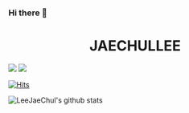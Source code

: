 ### Hi there 👋 

<h1 align="center" font-weight: 800>JAECHULLEE</h1>

<img src="https://img.shields.io/badge/React-61DAFB?style=flat-square&logo=React&logoColor=white"/></a>
<img src="https://img.shields.io/badge/Python-3766AB?style=flat-square&logo=Python&logoColor=white"/></a>


[![Hits](https://hits.seeyoufarm.com/api/count/incr/badge.svg?url=https%3A%2F%2Fgithub.com%2FLeeJaeChul%2Fhit-counter&count_bg=%23FFE300&title_bg=%23003BFF&icon=aiqfome.svg&icon_color=%23E7E7E7&title=hits&edge_flat=false)](https://hits.seeyoufarm.com)

<!--
**LeeJaeChul/LeeJaeChul** is a ✨ _special_ ✨ repository because its `README.md` (this file) appears on your GitHub profile.

Here are some ideas to get you started:

- 🔭 I’m currently working on ...
- 🌱 I’m currently learning ...
- 👯 I’m looking to collaborate on ...
- 🤔 I’m looking for help with ...
- 💬 Ask me about ...
- 📫 How to reach me: ...
- 😄 Pronouns: ...
- ⚡ Fun fact: ...
-->

![LeeJaeChul's github stats](https://github-readme-stats.vercel.app/api?username=LeeJaeChul&show_icons=true&theme=tokyonight)

